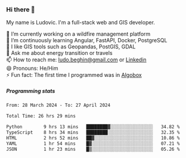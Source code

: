 ### Hi there 👋

My name is Ludovic. I'm a full-stack web and GIS developer.

 🔭 I’m currently working on a wildfire management platform<br/>
 🌱 I’m continuously learning Angular, FastAPI, Docker, PostgreSQL<br/>
 👯 I like GIS tools such as Geopandas, PostGIS, GDAL<br/>
 💬 Ask me about energy transition or travels<br/>
 📫 How to reach me: ludo.beghin@gmail.com or [Linkedin](https://www.linkedin.com/in/ludovic-beghin/)<br/>
 😄 Pronouns: He/Him<br/>
 ⚡ Fun fact: The first time I programmed was in [Algobox](https://fr.wikipedia.org/wiki/Algobox)<br/>

##### Programming stats
<!--START_SECTION:waka-->

```txt
From: 28 March 2024 - To: 27 April 2024

Total Time: 26 hrs 29 mins

Python        9 hrs 13 mins   ████████▓░░░░░░░░░░░░░░░░   34.82 %
TypeScript    8 hrs 34 mins   ████████░░░░░░░░░░░░░░░░░   32.35 %
HTML          2 hrs 52 mins   ██▓░░░░░░░░░░░░░░░░░░░░░░   10.86 %
YAML          1 hr 54 mins    █▓░░░░░░░░░░░░░░░░░░░░░░░   07.21 %
JSON          1 hr 23 mins    █▒░░░░░░░░░░░░░░░░░░░░░░░   05.26 %
```

<!--END_SECTION:waka-->
